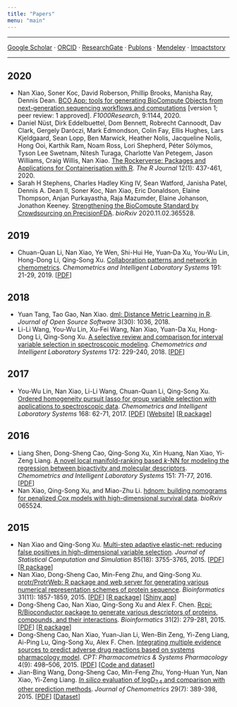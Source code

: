 ```yaml
---
title: "Papers"
menu: "main"
---
```


<div class="mx-0 mx-md-4">
<hr>
</div>

<p>
<a href="https://scholar.google.com/citations?user=BNizRecAAAAJ&hl=en">Google Scholar</a>
<span class="text-muted">&middot;</span>
<a href="https://orcid.org/0000-0002-0250-5673">ORCID</a>
<span class="text-muted">&middot;</span>
<a href="https://www.researchgate.net/profile/Nan_Xiao3">ResearchGate</a>
<span class="text-muted">&middot;</span>
<a href="https://publons.com/researcher/278188/nan-xiao/">Publons</a>
<span class="text-muted">&middot;</span>
<a href="https://www.mendeley.com/profiles/nan-xiao/">Mendeley</a>
<span class="text-muted">&middot;</span>
<a href="https://profiles.impactstory.org/u/0000-0002-0250-5673">Impactstory</a>
</p>

<div class="mx-0 mx-md-4">
<hr>
</div>

## 2020

- <author>Nan Xiao</author>, Soner Koc, David Roberson, Phillip Brooks, Manisha Ray, Dennis Dean. [BCO App: tools for generating BioCompute Objects from next-generation sequencing workflows and computations](https://doi.org/10.12688/f1000research.25902.1) [version 1; peer review: 1 approved]. <em>F1000Research</em>, 9:1144, 2020.
- Daniel Nüst, Dirk Eddelbuettel, Dom Bennett, Robrecht Cannoodt, Dav Clark, Gergely Daróczi, Mark Edmondson, Colin Fay, Ellis Hughes, Lars Kjeldgaard, Sean Lopp, Ben Marwick, Heather Nolis, Jacqueline Nolis, Hong Ooi, Karthik Ram, Noam Ross, Lori Shepherd, Péter Sólymos, Tyson Lee Swetnam, Nitesh Turaga, Charlotte Van Petegem, Jason Williams, Craig Willis, <author>Nan Xiao</author>. [The Rockerverse: Packages and Applications for Containerisation with R](https://doi.org/10.32614/RJ-2020-007). <em>The R Journal</em> 12(1): 437-461, 2020.
- Sarah H Stephens, Charles Hadley King IV, Sean Watford, Janisha Patel, Dennis A. Dean II, Soner Koc, <author>Nan Xiao</author>, Eric Donaldson, Elaine Thompson, Anjan Purkayastha, Raja Mazumder, Elaine Johanson, Jonathon Keeney. [Strengthening the BioCompute Standard by Crowdsourcing on PrecisionFDA](https://www.biorxiv.org/content/10.1101/2020.11.02.365528v1). <em>bioRxiv</em> 2020.11.02.365528.

## 2019

- Chuan-Quan Li, <author>Nan Xiao</author>, Ye Wen, Shi-Hui He, Yuan‐Da Xu, You-Wu Lin, Hong-Dong Li, Qing-Song Xu. [Collaboration patterns and network in chemometrics](https://doi.org/10.1016/j.chemolab.2019.05.011). <em>Chemometrics and Intelligent Laboratory Systems</em> 191: 21-29, 2019. [[PDF](chemometrics-collaboration-network.pdf)]

## 2018

- Yuan Tang, Tao Gao, <author>Nan Xiao</author>. [dml: Distance Metric Learning in R](https://doi.org/10.21105/joss.01036). <em>Journal of Open Source Software</em> 3(30): 1036, 2018.
- Li-Li Wang, You-Wu Lin, Xu-Fei Wang, <author>Nan Xiao</author>, Yuan-Da Xu, Hong-Dong Li, Qing-Song Xu. [A selective review and comparison for interval variable selection in spectroscopic modeling](https://doi.org/10.1016/j.chemolab.2017.11.008). <em>Chemometrics and Intelligent Laboratory Systems</em> 172: 229-240, 2018. [[PDF](interval-variable-selection.pdf)]

## 2017

- You-Wu Lin, <author>Nan Xiao</author>, Li-Li Wang, Chuan-Quan Li, Qing-Song Xu. [Ordered homogeneity pursuit lasso for group variable selection with applications to spectroscopic data](https://doi.org/10.1016/j.chemolab.2017.07.004). <em>Chemometrics and Intelligent Laboratory Systems</em> 168: 62-71, 2017. [[PDF](OHPL.pdf)] [[Website](https://OHPL.io/)] [[R package](https://OHPL.io/doc/)]

## 2016

- Liang Shen, Dong-Sheng Cao, Qing-Song Xu, Xin Huang, <author>Nan Xiao</author>, Yi-Zeng Liang. [A novel local manifold-ranking based <em>k</em>-NN for modeling the regression between bioactivity and molecular descriptors](https://doi.org/10.1016/j.chemolab.2015.12.005). <em>Chemometrics and Intelligent Laboratory Systems</em> 151: 71-77, 2016. [[PDF](MRKNN.pdf)]
- <author>Nan Xiao</author>, Qing-Song Xu, and Miao-Zhu Li. [hdnom: building nomograms for penalized Cox models with high-dimensional survival data](https://doi.org/10.1101/065524). <em>bioRxiv</em> 065524.

## 2015

- <author>Nan Xiao</author> and Qing-Song Xu. [Multi-step adaptive elastic-net: reducing false positives in high-dimensional variable selection](https://doi.org/10.1080/00949655.2015.1016944). <em>Journal of Statistical Computation and Simulation</em> 85(18): 3755-3765, 2015. [[PDF](msaenet.pdf)] [[R package](https://nanx.me/msaenet/)]
- <author>Nan Xiao</author>, Dong-Sheng Cao, Min-Feng Zhu, and Qing-Song Xu. [protr/ProtrWeb: R package and web server for generating various numerical representation schemes of protein sequence](https://doi.org/10.1093/bioinformatics/btv042). <em>Bioinformatics</em> 31(11): 1857-1859, 2015. [[PDF](protr.pdf)] [[R package](https://nanx.me/protr/)] [[Shiny app](https://nanx.app/protr/)]
- Dong-Sheng Cao, <author>Nan Xiao</author>, Qing-Song Xu and Alex F. Chen. [Rcpi: R/Bioconductor package to generate various descriptors of proteins, compounds, and their interactions](https://doi.org/10.1093/bioinformatics/btu624). <em>Bioinformatics</em> 31(2): 279-281, 2015. [[PDF](Rcpi.pdf)] [[R package](https://nanx.me/Rcpi/)]
- Dong-Sheng Cao, <author>Nan Xiao</author>, Yuan-Jian Li, Wen-Bin Zeng, Yi-Zeng Liang, Ai-Ping Lu,
Qing-Song Xu, Alex F. Chen. [Integrating multiple evidence sources to predict adverse drug reactions based on systems pharmacology model](https://doi.org/10.1002/psp4.12002). <em>CPT: Pharmacometrics & Systems Pharmacology</em> 4(9): 498–506, 2015. [[PDF](MEF.pdf)] [[Code and dataset](https://github.com/nanxstats/MEF)]
- Jian-Bing Wang, Dong-Sheng Cao, Min-Feng Zhu, Yong-Huan Yun, <author>Nan Xiao</author>, Yi-Zeng Liang. [<em>In silico</em> evaluation of logD<sub>7.4</sub> and comparison with other prediction methods](https://doi.org/10.1002/cem.2718). <em>Journal of Chemometrics</em> 29(7): 389-398, 2015. [[PDF](logd.pdf)] [[Dataset](https://github.com/nanxstats/logd74)]
